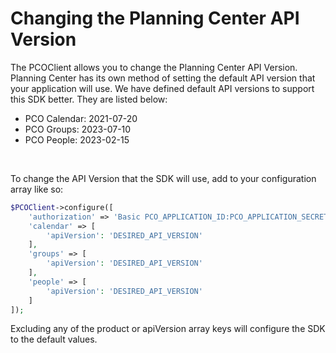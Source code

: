 # Changing the Planning Center API Version

The PCOClient allows you to change the Planning Center API Version. Planning Center has its own method of setting the default API version that your application will use. We have defined default API versions to support this SDK better. They are listed below:
<br />
* PCO Calendar: 2021-07-20
* PCO Groups: 2023-07-10
* PCO People: 2023-02-15
<br />

To change the API Version that the SDK will use, add to your configuration array like so:
```php
$PCOClient->configure([
    'authorization' => 'Basic PCO_APPLICATION_ID:PCO_APPLICATION_SECRET',
    'calendar' => [
        'apiVersion': 'DESIRED_API_VERSION'
    ],
    'groups' => [
        'apiVersion': 'DESIRED_API_VERSION'
    ],
    'people' => [
        'apiVersion': 'DESIRED_API_VERSION'
    ]
]);
```
Excluding any of the product or apiVersion array keys will configure the SDK to the default values.
